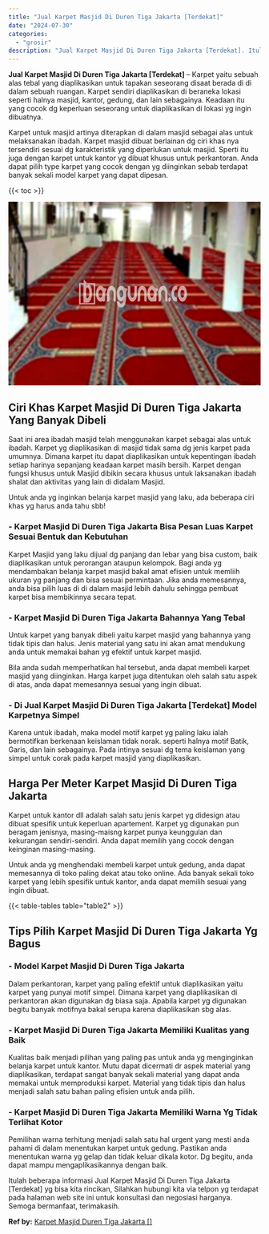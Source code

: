 ```yaml
---
title: "Jual Karpet Masjid Di Duren Tiga Jakarta [Terdekat]"
date: "2024-07-30"
categories: 
  - "grosir"
description: "Jual Karpet Masjid Di Duren Tiga Jakarta [Terdekat]. Itulah beberapa informasi Jual Karpet Masjid Di Duren Tiga Jakarta [Terdekat] yg bisa kita rincikan, S..."
---
```


**Jual Karpet Masjid Di Duren Tiga Jakarta \[Terdekat\]** – Karpet yaitu sebuah alas tebal yang diaplikasikan untuk tapakan seseorang disaat berada di di dalam sebuah ruangan. Karpet sendiri diaplikasikan di beraneka lokasi seperti halnya masjid, kantor, gedung, dan lain sebagainya. Keadaan itu yang cocok dg keperluan seseorang untuk diaplikasikan di lokasi yg ingin dibuatnya.

Karpet untuk masjid artinya diterapkan di dalam masjid sebagai alas untuk melaksanakan ibadah. Karpet masjid dibuat berlainan dg ciri khas nya tersendiri sesuai dg karakteristik yang diperlukan untuk masjid. Sperti itu juga dengan karpet untuk kantor yg dibuat khusus untuk perkantoran. Anda dapat pilih type karpet yang cocok dengan yg diinginkan sebab terdapat banyak sekali model karpet yang dapat dipesan.

{{< toc >}}

![Jual Karpet Masjid Di Duren Tiga Jakarta [Terdekat]](/images/grosir-karpet-murah-68.png)

## Ciri Khas Karpet Masjid Di Duren Tiga Jakarta Yang Banyak Dibeli

Saat ini area ibadah masjid telah menggunakan karpet sebagai alas untuk ibadah. Karpet yg diaplikasikan di masjid tidak sama dg jenis karpet pada umumnya. Dimana karpet itu dapat diaplikasikan untuk kepentingan ibadah setiap harinya sepanjang keadaan karpet masih bersih. Karpet dengan fungsi khusus untuk Masjid dibikin secara khusus untuk laksanakan ibadah shalat dan aktivitas yang lain di didalam Masjid.

Untuk anda yg inginkan belanja karpet masjid yang laku, ada beberapa ciri khas yg harus anda tahu sbb!

### \- Karpet Masjid Di Duren Tiga Jakarta Bisa Pesan Luas Karpet Sesuai Bentuk dan Kebutuhan

Karpet Masjid yang laku dijual dg panjang dan lebar yang bisa custom, baik diaplikasikan untuk perorangan ataupun kelompok. Bagi anda yg mendambakan belanja karpet masjid bakal amat efisien untuk memliih ukuran yg panjang dan bisa sesuai permintaan. Jika anda memesannya, anda bisa pilih luas di di dalam masjid lebih dahulu sehingga pembuat karpet bisa membikinnya secara tepat.

### \- Karpet Masjid Di Duren Tiga Jakarta Bahannya Yang Tebal

Untuk karpet yang banyak dibeli yaitu karpet masjid yang bahannya yang tidak tipis dan halus. Jenis material yang satu ini akan amat mendukung anda untuk memakai bahan yg efektif untuk karpet masjid.

Bila anda sudah memperhatikan hal tersebut, anda dapat membeli karpet masjid yang diinginkan. Harga karpet juga ditentukan oleh salah satu aspek di atas, anda dapat memesannya sesuai yang ingin dibuat.

### \- Di Jual Karpet Masjid Di Duren Tiga Jakarta \[Terdekat\] Model Karpetnya Simpel

Karena untuk ibadah, maka model motif karpet yg paling laku ialah bermotifkan berkenaan keislaman tidak norak. seperti halnya motif Batik, Garis, dan lain sebagainya. Pada intinya sesuai dg tema keislaman yang simpel untuk corak pada karpet masjid yang diaplikasikan.

## Harga Per Meter Karpet Masjid Di Duren Tiga Jakarta

Karpet untuk kantor dll adalah salah satu jenis karpet yg didesign atau dibuat spesifik untuk keperluan apartement. Karpet yg digunakan pun beragam jenisnya, masing-maisng karpet punya keunggulan dan kekurangan sendiri-sendiri. Anda dapat memilih yang cocok dengan keinginan masing-masing.

Untuk anda yg menghendaki membeli karpet untuk gedung, anda dapat memesannya di toko paling dekat atau toko online. Ada banyak sekali toko karpet yang lebih spesifik untuk kantor, anda dapat memilih sesuai yang ingin dibuat.

{{< table-tables table="table2" >}}

## Tips Pilih Karpet Masjid Di Duren Tiga Jakarta Yg Bagus

### \- Model Karpet Masjid Di Duren Tiga Jakarta

Dalam perkantoran, karpet yang paling efektif untuk diaplikasikan yaitu karpet yang punyai motif simpel. Dimana karpet yang diaplikasikan di perkantoran akan digunakan dg biasa saja. Apabila karpet yg digunakan begitu banyak motifnya bakal serupa karena diaplikasikan sbg alas.

### \- Karpet Masjid Di Duren Tiga Jakarta Memiliki Kualitas yang Baik

Kualitas baik menjadi pilihan yang paling pas untuk anda yg menginginkan belanja karpet untuk kantor. Mutu dapat dicermati dr aspek material yang diaplikasikan, terdapat sangat banyak sekali material yang dapat anda memakai untuk memproduksi karpet. Material yang tidak tipis dan halus menjadi salah satu bahan paling efisien untuk anda pilih.

### \- Karpet Masjid Di Duren Tiga Jakarta Memiliki Warna Yg Tidak Terlihat Kotor

Pemilihan warna terhitung menjadi salah satu hal urgent yang mesti anda pahami di dalam menentukan karpet untuk gedung. Pastikan anda menentukan warna yg gelap dan tidak keluar dikala kotor. Dg begitu, anda dapat mampu mengaplikasikannya dengan baik.

Itulah beberapa informasi Jual Karpet Masjid Di Duren Tiga Jakarta \[Terdekat\] yg bisa kita rincikan, Silahkan hubungi kita via telpon yg terdapat pada halaman web site ini untuk konsultasi dan negosiasi harganya. Semoga bermanfaat, terimakasih.

**Ref by:**  [Karpet Masjid Duren Tiga Jakarta []](https://id.wikipedia.org/wiki/Karpet)
